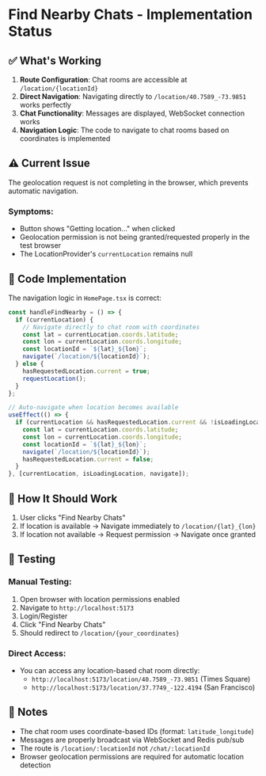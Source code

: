 # Find Nearby Chats - Implementation Status

## ✅ What's Working

1. **Route Configuration**: Chat rooms are accessible at `/location/{locationId}`
2. **Direct Navigation**: Navigating directly to `/location/40.7589_-73.9851` works perfectly
3. **Chat Functionality**: Messages are displayed, WebSocket connection works
4. **Navigation Logic**: The code to navigate to chat rooms based on coordinates is implemented

## ⚠️ Current Issue

The geolocation request is not completing in the browser, which prevents automatic navigation.

### Symptoms:
- Button shows "Getting location..." when clicked
- Geolocation permission is not being granted/requested properly in the test browser
- The LocationProvider's `currentLocation` remains null

## 🔧 Code Implementation

The navigation logic in `HomePage.tsx` is correct:

```typescript
const handleFindNearby = () => {
  if (currentLocation) {
    // Navigate directly to chat room with coordinates
    const lat = currentLocation.coords.latitude;
    const lon = currentLocation.coords.longitude;
    const locationId = `${lat}_${lon}`;
    navigate(`/location/${locationId}`);
  } else {
    hasRequestedLocation.current = true;
    requestLocation();
  }
};

// Auto-navigate when location becomes available
useEffect(() => {
  if (currentLocation && hasRequestedLocation.current && !isLoadingLocation) {
    const lat = currentLocation.coords.latitude;
    const lon = currentLocation.coords.longitude;
    const locationId = `${lat}_${lon}`;
    navigate(`/location/${locationId}`);
    hasRequestedLocation.current = false;
  }
}, [currentLocation, isLoadingLocation, navigate]);
```

## 🚀 How It Should Work

1. User clicks "Find Nearby Chats"
2. If location is available → Navigate immediately to `/location/{lat}_{lon}`
3. If location not available → Request permission → Navigate once granted

## 🧪 Testing

### Manual Testing:
1. Open browser with location permissions enabled
2. Navigate to `http://localhost:5173`
3. Login/Register
4. Click "Find Nearby Chats"
5. Should redirect to `/location/{your_coordinates}`

### Direct Access:
- You can access any location-based chat room directly:
  - `http://localhost:5173/location/40.7589_-73.9851` (Times Square)
  - `http://localhost:5173/location/37.7749_-122.4194` (San Francisco)

## 📝 Notes

- The chat room uses coordinate-based IDs (format: `latitude_longitude`)
- Messages are properly broadcast via WebSocket and Redis pub/sub
- The route is `/location/:locationId` not `/chat/:locationId`
- Browser geolocation permissions are required for automatic location detection